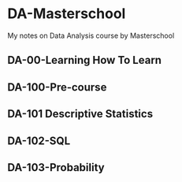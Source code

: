 # DA-Masterschool
My notes on Data Analysis course by Masterschool


## DA-00-Learning How To Learn
## DA-100-Pre-course
## DA-101 Descriptive Statistics
## DA-102-SQL
## DA-103-Probability
